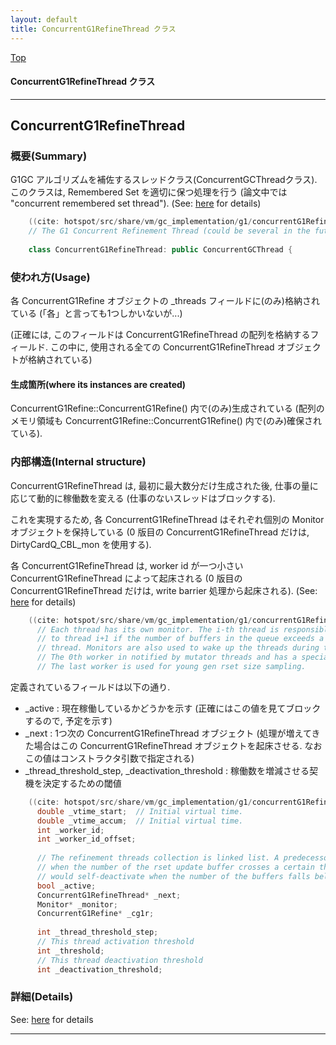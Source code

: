 ```yaml
---
layout: default
title: ConcurrentG1RefineThread クラス 
---
```

[Top](../index.html)

#### ConcurrentG1RefineThread クラス 



---
## <a name="node_R8ArZ" id="node_R8ArZ">ConcurrentG1RefineThread</a>

### 概要(Summary)
G1GC アルゴリズムを補佐するスレッドクラス(ConcurrentGCThreadクラス).
このクラスは, Remembered Set を適切に保つ処理を行う
(論文中では "concurrent remembered set thread"). (See: [here](no2935dGZ.html) for details)


```cpp
    ((cite: hotspot/src/share/vm/gc_implementation/g1/concurrentG1RefineThread.hpp))
    // The G1 Concurrent Refinement Thread (could be several in the future).
    
    class ConcurrentG1RefineThread: public ConcurrentGCThread {
```

### 使われ方(Usage)
各 ConcurrentG1Refine オブジェクトの _threads フィールドに(のみ)格納されている
(「各」と言っても1つしかいないが...)

(正確には, このフィールドは ConcurrentG1RefineThread の配列を格納するフィールド.
この中に, 使用される全ての ConcurrentG1RefineThread オブジェクトが格納されている)

#### 生成箇所(where its instances are created)
ConcurrentG1Refine::ConcurrentG1Refine() 内で(のみ)生成されている
(配列のメモリ領域も ConcurrentG1Refine::ConcurrentG1Refine() 内で(のみ)確保されている).

### 内部構造(Internal structure)
ConcurrentG1RefineThread は, 最初に最大数分だけ生成された後, 仕事の量に応じて動的に稼働数を変える
(仕事のないスレッドはブロックする).

これを実現するため,
各 ConcurrentG1RefineThread はそれぞれ個別の Monitor オブジェクトを保持している
(0 版目の ConcurrentG1RefineThread だけは, DirtyCardQ_CBL_mon を使用する).

各 ConcurrentG1RefineThread は, worker id が一つ小さい ConcurrentG1RefineThread によって起床される
(0 版目の ConcurrentG1RefineThread だけは, write barrier 処理から起床される). (See: [here](no2935dGZ.html) for details)


```cpp
    ((cite: hotspot/src/share/vm/gc_implementation/g1/concurrentG1RefineThread.cpp))
      // Each thread has its own monitor. The i-th thread is responsible for signalling
      // to thread i+1 if the number of buffers in the queue exceeds a threashold for this
      // thread. Monitors are also used to wake up the threads during termination.
      // The 0th worker in notified by mutator threads and has a special monitor.
      // The last worker is used for young gen rset size sampling.
```


定義されているフィールドは以下の通り.

* _active : 現在稼働しているかどうかを示す (正確にはこの値を見てブロックするので, 予定を示す)
* _next : 1つ次の ConcurrentG1RefineThread オブジェクト (処理が増えてきた場合はこの ConcurrentG1RefineThread オブジェクトを起床させる. なおこの値はコンストラクタ引数で指定される)
* _thread_threshold_step, _deactivation_threshold : 稼働数を増減させる契機を決定するための閾値


```cpp
    ((cite: hotspot/src/share/vm/gc_implementation/g1/concurrentG1RefineThread.hpp))
      double _vtime_start;  // Initial virtual time.
      double _vtime_accum;  // Initial virtual time.
      int _worker_id;
      int _worker_id_offset;
    
      // The refinement threads collection is linked list. A predecessor can activate a successor
      // when the number of the rset update buffer crosses a certain threshold. A successor
      // would self-deactivate when the number of the buffers falls below the threshold.
      bool _active;
      ConcurrentG1RefineThread* _next;
      Monitor* _monitor;
      ConcurrentG1Refine* _cg1r;
    
      int _thread_threshold_step;
      // This thread activation threshold
      int _threshold;
      // This thread deactivation threshold
      int _deactivation_threshold;
```




### 詳細(Details)
See: [here](../doxygen/classConcurrentG1RefineThread.html) for details

---
